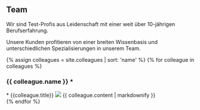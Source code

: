 ## Team

Wir sind Test-Profis aus Leidenschaft mit einer weit über 10-jährigen Berufserfahrung.

Unsere Kunden profitieren von einer breiten Wissenbasis und
unterschiedlichen Spezialisierungen in unserem Team.

{% assign colleagues = site.colleagues | sort: 'name' %}
{% for colleague in colleagues %}

  <div class="colleague">
    <h3 class="name">{{ colleague.name }} *</h3> 
    <span class="title">* {{colleague.title}}</span>
    <img src="{{ colleague.avatar | relative_url }}" />
    {{ colleague.content | markdownify }}
  </div>
{% endfor %}
